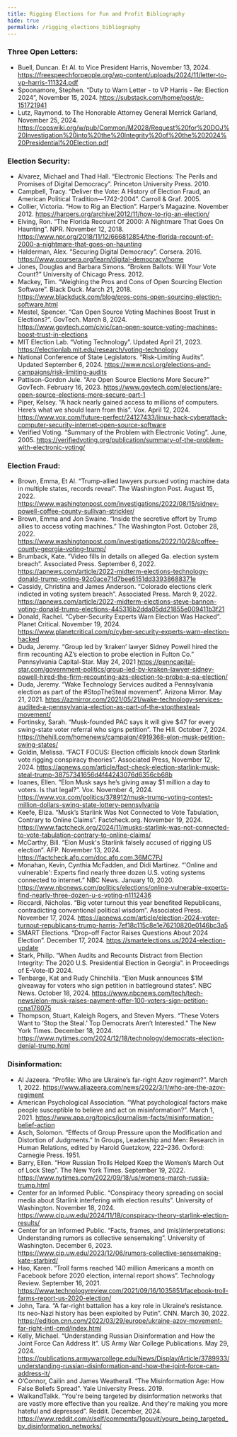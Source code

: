 ```yaml
---
title: Rigging Elections for Fun and Profit Bibliography
hide: true
permalink: /rigging_elections_bibliography
---
```


### Three Open Letters:
- Buell, Duncan. Et Al. to Vice President Harris, November 13, 2024. https://freespeechforpeople.org/wp-content/uploads/2024/11/letter-to-vp-harris-111324.pdf
- Spoonamore, Stephen. “Duty to Warn Letter - to VP Harris - Re: Election 2024”, November 15, 2024. https://substack.com/home/post/p-151721941
- Lutz, Raymond. to The Honorable Attorney General Merrick Garland, November 25, 2024. https://copswiki.org/w/pub/Common/M2028/Request%20for%20DOJ%20Investigation%20into%20the%20Integrity%20of%20the%202024%20Presidential%20Election.pdf

### Election Security:
- Alvarez, Michael and Thad Hall. “Electronic Elections: The Perils and Promises of Digital Democracy”. Princeton University Press. 2010.
- Campbell, Tracy. “Deliver the Vote: A History of Election Fraud, an American Political Tradition—1742-2004”. Carroll & Graf. 2005.
- Collier, Victoria. “How to Rig an Election”. Harper’s Magazine. November 2012. https://harpers.org/archive/2012/11/how-to-rig-an-election/
- Elving, Ron. “The Florida Recount Of 2000: A Nightmare That Goes On Haunting”. NPR. November 12, 2018. https://www.npr.org/2018/11/12/666812854/the-florida-recount-of-2000-a-nightmare-that-goes-on-haunting
- Halderman, Alex. “Securing Digital Democracy”. Corsera. 2016. https://www.coursera.org/learn/digital-democracy/home
- Jones, Douglas and Barbara Simons. “Broken Ballots: Will Your Vote Count?” University of Chicago Press. 2012.
- Mackey, Tim. “Weighing the Pros and Cons of Open Sourcing Election Software”. Black Duck. March 21, 2018. https://www.blackduck.com/blog/pros-cons-open-sourcing-election-software.html
- Mestel, Spencer. “Can Open Source Voting Machines Boost Trust in Elections?”. GovTech. March 8, 2024. https://www.govtech.com/civic/can-open-source-voting-machines-boost-trust-in-elections
- MIT Election Lab. “Voting Technology”. Updated April 21, 2023. https://electionlab.mit.edu/research/voting-technology
- National Conference of State Legislators. “Risk-Limiting Audits”. Updated September 6, 2024. https://www.ncsl.org/elections-and-campaigns/risk-limiting-audits
- Pattison-Gordon Jule. “Are Open Source Elections More Secure?” GovTech. February 16, 2023. https://www.govtech.com/elections/are-open-source-elections-more-secure-part-1
- Piper, Kelsey. “A hack nearly gained access to millions of computers. Here’s what we should learn from this”. Vox. April 12, 2024. https://www.vox.com/future-perfect/24127433/linux-hack-cyberattack-computer-security-internet-open-source-software
- Verified Voting. “Summary of the Problem with Electronic Voting”. June, 2005. https://verifiedvoting.org/publication/summary-of-the-problem-with-electronic-voting/

### Election Fraud:
- Brown, Emma, Et Al. “Trump-allied lawyers pursued voting machine data in multiple states, records reveal”. The Washington Post. August 15, 2022. https://www.washingtonpost.com/investigations/2022/08/15/sidney-powell-coffee-county-sullivan-strickler/
- Brown, Emma and Jon Swaine. “Inside the secretive effort by Trump allies to access voting machines.” The Washington Post. October 28, 2022. https://www.washingtonpost.com/investigations/2022/10/28/coffee-county-georgia-voting-trump/
- Brumback, Kate. ”Video fills in details on alleged Ga. election system breach”. Associated Press. September 6, 2022. https://apnews.com/article/2022-midterm-elections-technology-donald-trump-voting-92c0ace71d7bee6151dd33938688371e
- Cassidy, Christina and James Anderson. “Colorado elections clerk indicted in voting system breach”. Associated Press. March 9, 2022. https://apnews.com/article/2022-midterm-elections-steve-bannon-voting-donald-trump-elections-445316b2dda05dd21855e009411b3f21
- Donald, Rachel. “Cyber-Security Experts Warn Election Was Hacked”. Planet Critical. November 19, 2024. https://www.planetcritical.com/p/cyber-security-experts-warn-election-hacked
- Duda, Jeremy. “Group led by ‘kraken’ lawyer Sidney Powell hired the firm recounting AZ’s election to probe election in Fulton Co.” Pennsylvania Capital-Star. May 24, 2021 https://penncapital-star.com/government-politics/group-led-by-kraken-lawyer-sidney-powell-hired-the-firm-recounting-azs-election-to-probe-a-pa-election/
- Duda, Jeremy. “Wake Technology Services audited a Pennsylvania election as part of the #StopTheSteal movement”. Arizona Mirror. May 21, 2021. https://azmirror.com/2021/05/21/wake-technology-services-audited-a-pennsylvania-election-as-part-of-the-stopthesteal-movement/
- Fortinsky, Sarah. “Musk-founded PAC says it will give $47 for every swing-state voter referral who signs petition”. The Hill. October 7, 2024. https://thehill.com/homenews/campaign/4919368-elon-musk-petition-swing-states/
- Goldin, Melissa. “FACT FOCUS: Election officials knock down Starlink vote rigging conspiracy theories”. Associated Press, November 12, 2024. https://apnews.com/article/fact-check-election-starlink-musk-steal-trump-38757341656d4f44243076d6356cb68b
- Ioanes, Ellen. “Elon Musk says he’s giving away $1 million a day to voters. Is that legal?”. Vox. November 4, 2024. https://www.vox.com/politics/378912/musk-trump-voting-contest-million-dollars-swing-state-lottery-pennsylvania
- Keefe, Eliza. “Musk’s Starlink Was Not Connected to Vote Tabulation, Contrary to Online Claims”. Factcheck.org. November 19, 2024. https://www.factcheck.org/2024/11/musks-starlink-was-not-connected-to-vote-tabulation-contrary-to-online-claims/
- McCarthy, Bill. “Elon Musk's Starlink falsely accused of rigging US election”. AFP. November 13, 2024. https://factcheck.afp.com/doc.afp.com.36MC7PJ
- Monahan, Kevin, Cynthia McFadden, and Didi Martinez. “'Online and vulnerable': Experts find nearly three dozen U.S. voting systems connected to internet.” NBC News. January 10, 2020. https://www.nbcnews.com/politics/elections/online-vulnerable-experts-find-nearly-three-dozen-u-s-voting-n1112436
- Riccardi, Nicholas. “Big voter turnout this year benefited Republicans, contradicting conventional political wisdom”. Associated Press. November 17, 2024. https://apnews.com/article/election-2024-voter-turnout-republicans-trump-harris-7ef18c115c8e1e76210820e0146bc3a5
- SMART Elections. “Drop-off Factor Raises Questions About 2024 Election”. December 17, 2024. https://smartelections.us/2024-election-update
- Stark, Philip. “When Audits and Recounts Distract from Election Integrity: The 2020 U.S. Presidential Election in Georgia”. in Proceedings of E-Vote-ID 2024. 
- Tenbarge, Kat and Rudy Chinchilla. “Elon Musk announces $1M giveaway for voters who sign petition in battleground states”. NBC News. October 18, 2024. https://www.nbcnews.com/tech/tech-news/elon-musk-raises-payment-offer-100-voters-sign-petition-rcna176075
- Thompson, Stuart, Kaleigh Rogers, and Steven Myers. “These Voters Want to ‘Stop the Steal.’ Top Democrats Aren’t Interested.” The New York Times. December 18, 2024. https://www.nytimes.com/2024/12/18/technology/democrats-election-denial-trump.html

### Disinformation:
- Al Jazeera. “Profile: Who are Ukraine’s far-right Azov regiment?”. March 1, 2022. https://www.aljazeera.com/news/2022/3/1/who-are-the-azov-regiment
- American Psychological Association. “What psychological factors make people susceptible to believe and act on misinformation?”. March 1, 2021. https://www.apa.org/topics/journalism-facts/misinformation-belief-action
- Asch, Solomon. “Effects of Group Pressure upon the Modification and Distortion of Judgments.” In Groups, Leadership and Men: Research in Human Relations, edited by Harold Guetzkow, 222–236. Oxford: Carnegie Press. 1951.
- Barry, Ellen. “How Russian Trolls Helped Keep the Women’s March Out of Lock Step”. The New York Times. September 19, 2022. https://www.nytimes.com/2022/09/18/us/womens-march-russia-trump.html
- Center for an Informed Public. “Conspiracy theory spreading on social media about Starlink interfering with election results”. University of Washington. November 18, 2024. https://www.cip.uw.edu/2024/11/18/conspiracy-theory-starlink-election-results/
- Center for an Informed Public. “Facts, frames, and (mis)interpretations: Understanding rumors as collective sensemaking”. University of Washington. December 6, 2023. https://www.cip.uw.edu/2023/12/06/rumors-collective-sensemaking-kate-starbird/
- Hao, Karen. “Troll farms reached 140 million Americans a month on Facebook before 2020 election, internal report shows”. Technology Review. September 16, 2021. https://www.technologyreview.com/2021/09/16/1035851/facebook-troll-farms-report-us-2020-election/
- John, Tara. “A far-right battalion has a key role in Ukraine’s resistance. Its neo-Nazi history has been exploited by Putin”. CNN. March 30, 2022. https://edition.cnn.com/2022/03/29/europe/ukraine-azov-movement-far-right-intl-cmd/index.html
- Kelly, Michael. “Understanding Russian Disinformation and How the Joint Force Can Address It”. US Army War College Publications. May 29, 2024. https://publications.armywarcollege.edu/News/Display/Article/3789933/understanding-russian-disinformation-and-how-the-joint-force-can-address-it/
- O’Connor, Cailin and James Weatherall. “The Misinformation Age: How False Beliefs Spread”. Yale University Press. 2019.
- WalkandTalkk. “You're being targeted by disinformation networks that are vastly more effective than you realize. And they're making you more hateful and depressed”. Reddit. December, 2024. https://www.reddit.com/r/self/comments/1gouvit/youre_being_targeted_by_disinformation_networks/

